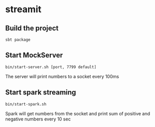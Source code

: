 # streamit

## Build the project
```
sbt package
```

## Start MockServer
```
bin/start-server.sh [port, 7799 default]
```
The server will print numbers to a socket every 100ms

## Start spark streaming
```
bin/start-spark.sh
```

Spark will get numbers from the socket and print sum of positive and negative numbers every 10 sec

